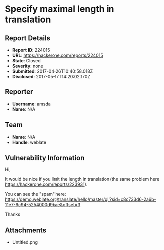 # Specify maximal length in translation

## Report Details
- **Report ID**: 224015
- **URL**: https://hackerone.com/reports/224015
- **State**: Closed
- **Severity**: none
- **Submitted**: 2017-04-26T10:40:58.018Z
- **Disclosed**: 2017-05-17T14:20:02.170Z

## Reporter
- **Username**: amsda
- **Name**: N/A

## Team
- **Name**: N/A
- **Handle**: weblate

## Vulnerability Information
Hi,

It would be nice if you limit the length in translation (the same problem here https://hackerone.com/reports/223931).

You can see the "spam" here: https://demo.weblate.org/translate/hello/master/gl/?sid=c8c733d6-2a6b-11e7-9c94-5254000d9bae&offset=3


Thanks

## Attachments
- Untitled.png
